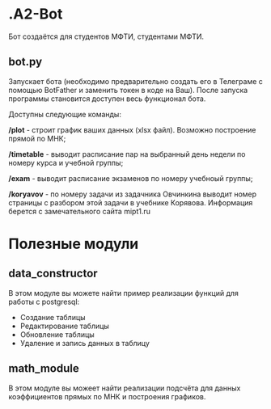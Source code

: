 # .A2-Bot

Бот создаётся для студентов МФТИ, студентами МФТИ.

## bot.py 
Запускает бота (необходимо предварительно создать его в Телеграме с помощью BotFather и заменить токен в коде на Ваш).
После запуска программы становится доступен весь функционал бота. 

Доступны следующие команды:

**/plot** - строит график ваших данных (xlsx файл). Возможно построение прямой по МНК;

**/timetable** - выводит расписание пар на выбранный день недели по номеру курса и учебной группы;

**/exam** - выводит расписание экзаменов по номеру учебноый группы;

**/koryavov** - по номеру задачи из задачника Овчинкина выводит номер страницы с разбором этой задачи в учебнике Корявова. Информация берется с замечательного сайта mipt1.ru 

# Полезные модули

## data_constructor

В этом модуле вы можете найти пример реализации функций для работы с postgresql:

- Cоздание таблицы
- Редактирование таблицы
- Обновление таблицы
- Удаление и запись данных в таблицу

## math_module 

В этом модуле вы можеет найти реализации подсчёта для данных коэффициентов прямых по МНК и построения графиков.
